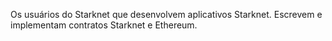 Os usuários do Starknet que desenvolvem aplicativos Starknet. Escrevem e implementam contratos Starknet e Ethereum.